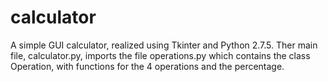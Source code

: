 calculator
==========
A simple GUI calculator, realized using Tkinter and Python 2.7.5.
Ther main file, calculator.py, imports the file operations.py which contains the class Operation, with functions for the 4 operations and the percentage.
